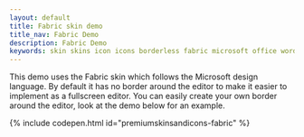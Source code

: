 ```yaml
---
layout: default
title: Fabric skin demo
title_nav: Fabric Demo
description: Fabric Demo
keywords: skin skins icon icons borderless fabric microsoft office word customize theme
---
```


This demo uses the Fabric skin which follows the Microsoft design language. By default it has no border around the editor to make it easier to implement as a fullscreen editor. You can easily create your own border around the editor, look at the demo below for an example.

{% include codepen.html id="premiumskinsandicons-fabric" %}
